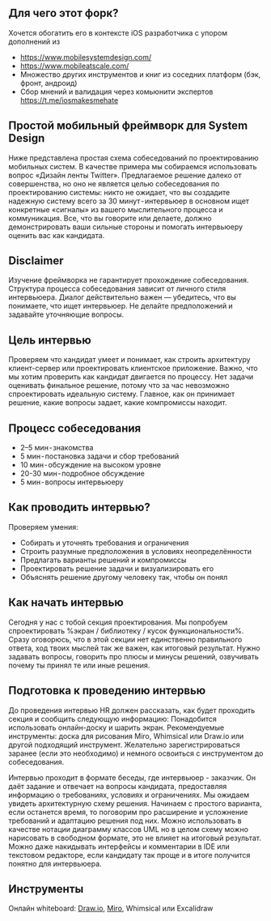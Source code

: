 ## Для чего этот форк?
Хочется обогатить его в контексте iOS разработчика с упором дополнений из
- https://www.mobilesystemdesign.com/
- https://www.mobileatscale.com/
- Множество других инструментов и книг из соседних платформ (бэк, фронт, андроид)
- Сбор мнений и валидация через комьюнити экспертов https://t.me/iosmakesmehate

## Простой мобильный фреймворк для System Design
Ниже представлена ​​простая схема собеседований по проектированию мобильных систем. В качестве примера мы собираемся использовать вопрос «Дизайн ленты Twitter». Предлагаемое решение далеко от совершенства, но оно не является целью собеседования по проектированию системы: никто не ожидает, что вы создадите надежную систему всего за 30 минут - интервьюер в основном ищет конкретные «сигналы» из вашего мыслительного процесса и коммуникация. Все, что вы говорите или делаете, должно демонстрировать ваши сильные стороны и помогать интервьюеру оценить вас как кандидата.

## Disclaimer
Изучение фреймворка не гарантирует прохождение собеседования. Структура процесса собеседования зависит от личного стиля интервьюера. Диалог действительно важен — убедитесь, что вы понимаете, что ищет интервьюер. Не делайте предположений и задавайте уточняющие вопросы.

## Цель интервью
Проверяем что кандидат умеет и понимает, как строить архитектуру клиент-сервер или проектировать клиентское приложение.
Важно, что мы хотим проверить как кандидат двигается по процессу. Нет задачи оценивать финальное решение, потому что за час невозможно спроектировать идеальную систему.
Главное, как он принимает решение, какие вопросы задает, какие компромиссы находит.

## Процесс собеседования
- 2–5 мин - знакомства
- 5 мин - постановка задачи и сбор требований
- 10 мин - обсуждение на высоком уровне
- 20-30 мин - подробное обсуждение
- 5 мин - вопросы интервьюеру


## Как проводить интервью?
Проверяем умения:
- Собирать и уточнять требования и ограничения
- Строить разумные предположения в условиях неопределённости
- Предлагать варианты решений и компромиссы
- Проектировать решение задачи и визуализировать его
- Объяснять решение другому человеку так, чтобы он понял

## Как начать интервью
Сегодня у нас с тобой секция проектирования. Мы попробуем спроектировать %экран / библиотеку / кусок функциональности%. Сразу оговорюсь, что в этой секции нет единственно правильного ответа, ход твоих мыслей так же важен, как итоговый результат. Нужно задавать вопросы, говорить про плюсы и минусы решений, озвучивать почему ты принял те или иные решения.

## Подготовка к проведению интервью
До проведения интервью HR должен рассказать, как будет проходить секция и сообщить следующую информацию:
Понадобится использовать онлайн-доску и шарить экран. Рекомендуемые инструменты: доска для рисования Miro, Whimsical или Draw.io или другой подходящий инструмент. Желательно зарегистрироваться заранее (если это необходимо) и немного освоиться с инструментом до собеседования.

Интервью проходит в формате беседы, где интервьюер - заказчик. Он даёт задание и отвечает на вопросы кандидата, предоставляя информацию о требованиях, условиях и ограничениях.
Мы ожидаем увидеть архитектурную схему решения. Начинаем с простого варианта, если останется время, то поговорим про расширение и усложнение требований и адаптацию решения под них.
Можно использовать в качестве нотации диаграмму классов UML но в целом схему можно нарисовать в свободном формате, это не влияет на итоговый результат. Можно даже накидывать интерфейсы и комментарии в IDE или текстовом редакторе, если кандидату так проще и в итоге получится понятно для интервьюера.


## Инструменты
Онлайн whiteboard: [Draw.io](https://draw.io/), [Miro](https://miro.com/), Whimsical или Excalidraw
